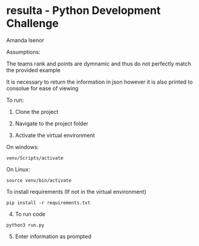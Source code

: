 # resulta - Python Development Challenge
Amanda Isenor

Assumptions:

The teams rank and points are dymnamic and thus do not perfectly match the provided example

It is necessary to return the information in json however it is also printed to consolue for ease of viewing
  
To run:

1. Clone the project

2. Navigate to the project folder

3. Activate the virtual environment

On windows:
```
venv/Scripts/activate
```
On Linux:
```
source venv/bin/activate
```
To install requirements (If not in the virtual environment)
```
pip install -r requirements.txt
```
4. To run code
```
python3 run.py
```
5. Enter information as prompted
